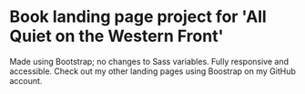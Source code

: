 # Book landing page project for 'All Quiet on the Western Front'
Made using Bootstrap; no changes to Sass variables. Fully responsive and accessible. Check out my other landing pages using Boostrap on my GitHub account.
